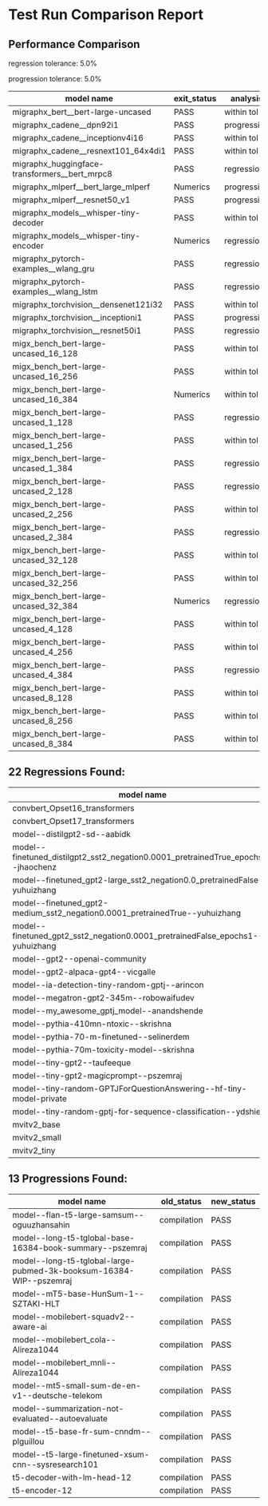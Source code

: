 # Test Run Comparison Report

## Performance Comparison

regression tolerance: 5.0%

progression tolerance: 5.0%

|model name|exit_status|analysis|old_time_ms|new_time_ms|change_ms|percent_change|
|---|---|---|---|---|---|---|
|migraphx_bert__bert-large-uncased|PASS|within tol|368.9615|377.9094|8.9479|2.43%|
|migraphx_cadene__dpn92i1|PASS|progression|193.6728|171.701|-21.9718|-11.34%|
|migraphx_cadene__inceptionv4i16|PASS|within tol|5205.1932|5235.3026|30.1094|0.58%|
|migraphx_cadene__resnext101_64x4di1|PASS|within tol|317.8818|314.1395|-3.7423|-1.18%|
|migraphx_huggingface-transformers__bert_mrpc8|PASS|regression|414.67|442.3681|27.6981|6.68%|
|migraphx_mlperf__bert_large_mlperf|Numerics|progression|600.141|428.2654|-171.8756|-28.64%|
|migraphx_mlperf__resnet50_v1|PASS|progression|109.7962|93.2524|-16.5438|-15.07%|
|migraphx_models__whisper-tiny-decoder|PASS|within tol|57.2623|59.3014|2.0391|3.56%|
|migraphx_models__whisper-tiny-encoder|Numerics|regression|208.2962|244.8849|36.5886|17.57%|
|migraphx_pytorch-examples__wlang_gru|PASS|regression|61.0726|78.7737|17.7011|28.98%|
|migraphx_pytorch-examples__wlang_lstm|PASS|regression|19.8711|21.0279|1.1567|5.82%|
|migraphx_torchvision__densenet121i32|PASS|within tol|1460.7213|1517.1649|56.4436|3.86%|
|migraphx_torchvision__inceptioni1|PASS|progression|227.2132|214.2829|-12.9303|-5.69%|
|migraphx_torchvision__resnet50i1|PASS|regression|95.2085|101.9294|6.7208|7.06%|
|migx_bench_bert-large-uncased_16_128|PASS|within tol|1570.9128|1597.0356|26.1228|1.66%|
|migx_bench_bert-large-uncased_16_256|PASS|within tol|5348.4391|5400.6239|52.1848|0.98%|
|migx_bench_bert-large-uncased_16_384|Numerics|within tol|9385.278|9805.354|420.076|4.48%|
|migx_bench_bert-large-uncased_1_128|PASS|regression|145.221|164.447|19.226|13.24%|
|migx_bench_bert-large-uncased_1_256|PASS|within tol|248.9295|255.0201|6.0907|2.45%|
|migx_bench_bert-large-uncased_1_384|PASS|regression|359.35|873.2191|513.8691|143.0%|
|migx_bench_bert-large-uncased_2_128|PASS|regression|241.5726|290.8889|49.3163|20.41%|
|migx_bench_bert-large-uncased_2_256|PASS|within tol|433.1582|430.574|-2.5842|-0.6%|
|migx_bench_bert-large-uncased_2_384|PASS|regression|666.712|774.3057|107.5937|16.14%|
|migx_bench_bert-large-uncased_32_128|PASS|within tol|5108.9926|5147.0113|38.0187|0.74%|
|migx_bench_bert-large-uncased_32_256|PASS|within tol|13811.8417|14052.1105|240.2688|1.74%|
|migx_bench_bert-large-uncased_32_384|Numerics|regression|23348.3371|24698.5967|1350.2596|5.78%|
|migx_bench_bert-large-uncased_4_128|PASS|within tol|407.4313|420.865|13.4337|3.3%|
|migx_bench_bert-large-uncased_4_256|PASS|within tol|793.5711|799.8437|6.2725|0.79%|
|migx_bench_bert-large-uncased_4_384|PASS|regression|1229.8504|1350.7594|120.909|9.83%|
|migx_bench_bert-large-uncased_8_128|PASS|within tol|750.3186|769.5631|19.2445|2.56%|
|migx_bench_bert-large-uncased_8_256|PASS|within tol|1624.8661|1663.3878|38.5216|2.37%|
|migx_bench_bert-large-uncased_8_384|PASS|within tol|3385.8468|3458.9687|73.1219|2.16%|

## 22 Regressions Found:

|model name|old_status|new_status|
|---|---|---|
|convbert_Opset16_transformers|PASS|compilation|
|convbert_Opset17_transformers|PASS|compilation|
|model--distilgpt2-sd--aabidk|PASS|compilation|
|model--finetuned_distilgpt2_sst2_negation0.0001_pretrainedTrue_epochs1--jhaochenz|PASS|compilation|
|model--finetuned_gpt2-large_sst2_negation0.0_pretrainedFalse--yuhuizhang|PASS|compilation|
|model--finetuned_gpt2-medium_sst2_negation0.0001_pretrainedTrue--yuhuizhang|PASS|compilation|
|model--finetuned_gpt2_sst2_negation0.0001_pretrainedFalse_epochs1--yuhuizhang|PASS|compilation|
|model--gpt2--openai-community|PASS|compilation|
|model--gpt2-alpaca-gpt4--vicgalle|PASS|compilation|
|model--ia-detection-tiny-random-gptj--arincon|PASS|compilation|
|model--megatron-gpt2-345m--robowaifudev|PASS|compilation|
|model--my_awesome_gptj_model--anandshende|PASS|compilation|
|model--pythia-410mn-ntoxic--skrishna|PASS|compilation|
|model--pythia-70-m-finetuned--selinerdem|PASS|compilation|
|model--pythia-70m-toxicity-model--skrishna|PASS|compilation|
|model--tiny-gpt2--taufeeque|PASS|compilation|
|model--tiny-gpt2-magicprompt--pszemraj|PASS|compilation|
|model--tiny-random-GPTJForQuestionAnswering--hf-tiny-model-private|PASS|compilation|
|model--tiny-random-gptj-for-sequence-classification--ydshieh|PASS|compilation|
|mvitv2_base|PASS|compilation|
|mvitv2_small|PASS|compilation|
|mvitv2_tiny|PASS|compilation|

## 13 Progressions Found:

|model name|old_status|new_status|
|---|---|---|
|model--flan-t5-large-samsum--oguuzhansahin|compilation|PASS|
|model--long-t5-tglobal-base-16384-book-summary--pszemraj|compilation|PASS|
|model--long-t5-tglobal-large-pubmed-3k-booksum-16384-WIP--pszemraj|compilation|PASS|
|model--mT5-base-HunSum-1--SZTAKI-HLT|compilation|PASS|
|model--mobilebert-squadv2--aware-ai|compilation|PASS|
|model--mobilebert_cola--Alireza1044|compilation|PASS|
|model--mobilebert_mnli--Alireza1044|compilation|PASS|
|model--mt5-small-sum-de-en-v1--deutsche-telekom|compilation|PASS|
|model--summarization-not-evaluated--autoevaluate|compilation|PASS|
|model--t5-base-fr-sum-cnndm--plguillou|compilation|PASS|
|model--t5-large-finetuned-xsum-cnn--sysresearch101|compilation|PASS|
|t5-decoder-with-lm-head-12|compilation|PASS|
|t5-encoder-12|compilation|PASS|


